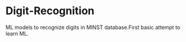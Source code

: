 # Digit-Recognition

ML models to recognize digits in MINST database.First basic attempt to learn ML.
